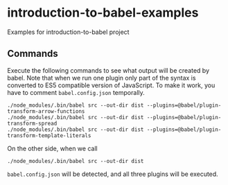 # introduction-to-babel-examples
Examples for introduction-to-babel project


## Commands
Execute the following commands to see what output will be created by babel. Note that when we run one plugin
only part of the syntax is converted to ES5 compatible version of JavaScript. To make it work, you have to comment `babel.config.json` temporally.
```
./node_modules/.bin/babel src --out-dir dist --plugins=@babel/plugin-transform-arrow-functions
./node_modules/.bin/babel src --out-dir dist --plugins=@babel/plugin-transform-spread
./node_modules/.bin/babel src --out-dir dist --plugins=@babel/plugin-transform-template-literals
```
On the other side, when we call 

```
./node_modules/.bin/babel src --out-dir dist 
```

`babel.config.json` will be detected, and all three plugins will be executed.
